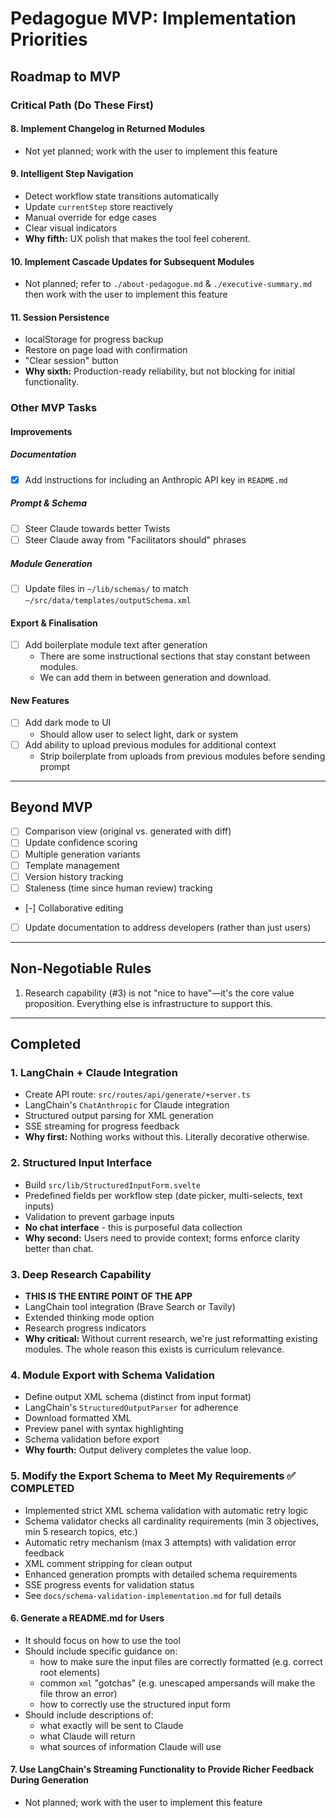 # Pedagogue MVP: Implementation Priorities

## Roadmap to MVP

### Critical Path (Do These First)

#### 8. Implement Changelog in Returned Modules
- Not yet planned;  work with the user to implement this feature

#### 9. Intelligent Step Navigation
- Detect workflow state transitions automatically
- Update `currentStep` store reactively
- Manual override for edge cases
- Clear visual indicators
- **Why fifth:** UX polish that makes the tool feel coherent.

#### 10. Implement Cascade Updates for Subsequent Modules
- Not planned; refer to `./about-pedagogue.md` & `./executive-summary.md` then work with the user to implement this feature

#### 11. Session Persistence
- localStorage for progress backup
- Restore on page load with confirmation
- "Clear session" button
- **Why sixth:** Production-ready reliability, but not blocking for initial functionality.

### Other MVP Tasks

#### Improvements

##### Documentation
- [x] Add instructions for including an Anthropic API key in `README.md`

##### Prompt & Schema
- [ ] Steer Claude towards better Twists
- [ ] Steer Claude away from "Facilitators should" phrases

##### Module Generation
- [ ] Update files in `~/lib/schemas/` to match `~/src/data/templates/outputSchema.xml`

#### Export & Finalisation
- [ ] Add boilerplate module text after generation
  - There are some instructional sections that stay constant between modules.
  - We can add them in between generation and download.

#### New Features
- [ ] Add dark mode to UI
  - Should allow user to select light, dark or system
- [ ] Add ability to upload previous modules for additional context
  - Strip boilerplate from uploads from previous modules before sending prompt

---

## Beyond MVP
- [ ] Comparison view (original vs. generated with diff)
- [ ] Update confidence scoring
- [ ] Multiple generation variants
- [ ] Template management
- [ ] Version history tracking
- [ ] Staleness (time since human review) tracking
- [-] Collaborative editing
- [ ] Update documentation to address developers (rather than just users)

---

## Non-Negotiable Rules
1. Research capability (#3) is not "nice to have"—it's the core value proposition. Everything else is infrastructure to support this.

---

## Completed

### 1. LangChain + Claude Integration
- Create API route: `src/routes/api/generate/+server.ts`
- LangChain's `ChatAnthropic` for Claude integration
- Structured output parsing for XML generation
- SSE streaming for progress feedback
- **Why first:** Nothing works without this. Literally decorative otherwise.

### 2. Structured Input Interface
- Build `src/lib/StructuredInputForm.svelte`
- Predefined fields per workflow step (date picker, multi-selects, text inputs)
- Validation to prevent garbage inputs
- **No chat interface** - this is purposeful data collection
- **Why second:** Users need to provide context; forms enforce clarity better than chat.

### 3. Deep Research Capability
- **THIS IS THE ENTIRE POINT OF THE APP**
- LangChain tool integration (Brave Search or Tavily)
- Extended thinking mode option
- Research progress indicators
- **Why critical:** Without current research, we're just reformatting existing modules. The whole reason this exists is curriculum relevance.

### 4. Module Export with Schema Validation
- Define output XML schema (distinct from input format)
- LangChain's `StructuredOutputParser` for adherence
- Download formatted XML
- Preview panel with syntax highlighting
- Schema validation before export
- **Why fourth:** Output delivery completes the value loop.

### 5. Modify the Export Schema to Meet My Requirements ✅ COMPLETED
- Implemented strict XML schema validation with automatic retry logic
- Schema validator checks all cardinality requirements (min 3 objectives, min 5 research topics, etc.)
- Automatic retry mechanism (max 3 attempts) with validation error feedback
- XML comment stripping for clean output
- Enhanced generation prompts with detailed schema requirements
- SSE progress events for validation status
- See `docs/schema-validation-implementation.md` for full details

#### 6. Generate a README.md for Users
- It should focus on how to use the tool
- Should include specific guidance on:
  - how to make sure the input files are correctly formatted (e.g. correct root elements)
  - common `xml` "gotchas" (e.g. unescaped ampersands will make the file throw an error)
  - how to correctly use the structured input form
- Should include descriptions of:
  - what exactly will be sent to Claude
  - what Claude will return
  - what sources of information Claude will use

#### 7. Use LangChain's Streaming Functionality to Provide Richer Feedback During Generation
- Not planned; work with the user to implement this feature
